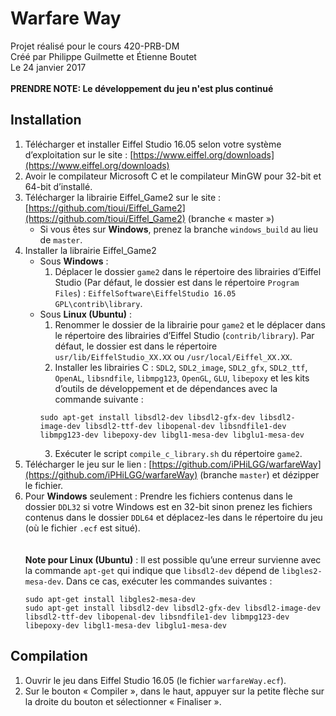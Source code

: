 # Warfare Way
Projet réalisé pour le cours 420-PRB-DM<br/>
Créé par Philippe Guilmette et Étienne Boutet<br/>
Le 24 janvier 2017<br/><br/>
**PRENDRE NOTE: Le développement du jeu n'est plus continué**

Installation
-----------------------------------------------
1. Télécharger et installer Eiffel Studio 16.05 selon votre système d’exploitation sur le site : [https://www.eiffel.org/downloads](https://www.eiffel.org/downloads)
2. Avoir le compilateur Microsoft C et le compilateur MinGW pour 32-bit et 64-bit d’installé.
3. Télécharger la librairie Eiffel_Game2 sur le site : [https://github.com/tioui/Eiffel_Game2](https://github.com/tioui/Eiffel_Game2) (branche « master »)
	* Si vous êtes sur **Windows**, prenez la branche ```windows_build``` au lieu de ```master```.
4. Installer la librairie Eiffel_Game2
	* Sous **Windows** :
		1. Déplacer le dossier ```game2``` dans le répertoire des librairies d’Eiffel Studio (Par défaut, le dossier est dans le répertoire ```Program Files```) : ```EiffelSoftware\EiffelStudio 16.05 GPL\contrib\library```.
	* Sous **Linux (Ubuntu)** :
		1. Renommer le dossier de la librairie pour ```game2``` et le déplacer dans le répertoire des librairies d’Eiffel Studio (```contrib/library```). Par défaut, le dossier est dans le répertoire ```usr/lib/EiffelStudio_XX.XX``` ou ```/usr/local/Eiffel_XX.XX```.
		2. Installer les librairies C : ```SDL2```, ```SDL2_image```, ```SDL2_gfx```, ```SDL2_ttf```, ```OpenAL```, ```libsndfile```, ```libmpg123```, ```OpenGL```, ```GLU```, ```libepoxy``` et les kits d’outils de développement et de dépendances avec la commande suivante :
		```
		sudo apt-get install libsdl2-dev libsdl2-gfx-dev libsdl2-
		image-dev libsdl2-ttf-dev libopenal-dev libsndfile1-dev
		libmpg123-dev libepoxy-dev libgl1-mesa-dev libglu1-mesa-dev
		```
		3. Exécuter le script ```compile_c_library.sh``` du répertoire ```game2```.
5. Télécharger le jeu sur le lien : [https://github.com/iPHiLGG/warfareWay](https://github.com/iPHiLGG/warfareWay) (branche ```master```) et dézipper le fichier.
6. Pour **Windows** seulement : Prendre les fichiers contenus dans le dossier ```DDL32``` si votre Windows est en 32-bit sinon prenez les fichiers contenus dans le dossier ```DDL64``` et déplacez-les dans le répertoire du jeu (où le fichier ```.ecf``` est situé).
<br/><br/><br/>
**Note pour Linux (Ubuntu)** : Il est possible qu’une erreur survienne avec la commande ```apt-get``` qui indique que ```libsdl2-dev``` dépend de ```libgles2-mesa-dev```. Dans ce cas, exécuter les commandes suivantes :
	```
	sudo apt-get install libgles2-mesa-dev
	sudo apt-get install libsdl2-dev libsdl2-gfx-dev libsdl2-image-dev
	libsdl2-ttf-dev libopenal-dev libsndfile1-dev libmpg123-dev
	libepoxy-dev libgl1-mesa-dev libglu1-mesa-dev
	```

Compilation
-----------------------------------------------
1. Ouvrir le jeu dans Eiffel Studio 16.05 (le fichier ```warfareWay.ecf```).
2. Sur le bouton « Compiler », dans le haut, appuyer sur la petite flèche sur la droite du bouton et sélectionner « Finaliser ».